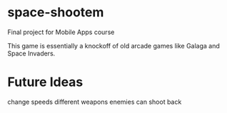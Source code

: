 # space-shootem
Final project for Mobile Apps course

This game is essentially a knockoff of old arcade games like Galaga and Space Invaders.

# Future Ideas
change speeds
different weapons
enemies can shoot back
